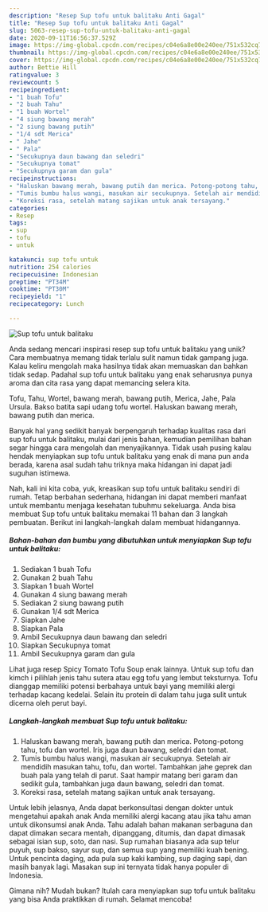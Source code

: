 ```yaml
---
description: "Resep Sup tofu untuk balitaku Anti Gagal"
title: "Resep Sup tofu untuk balitaku Anti Gagal"
slug: 5063-resep-sup-tofu-untuk-balitaku-anti-gagal
date: 2020-09-11T16:56:37.529Z
image: https://img-global.cpcdn.com/recipes/c04e6a8e00e240ee/751x532cq70/sup-tofu-untuk-balitaku-foto-resep-utama.jpg
thumbnail: https://img-global.cpcdn.com/recipes/c04e6a8e00e240ee/751x532cq70/sup-tofu-untuk-balitaku-foto-resep-utama.jpg
cover: https://img-global.cpcdn.com/recipes/c04e6a8e00e240ee/751x532cq70/sup-tofu-untuk-balitaku-foto-resep-utama.jpg
author: Bettie Hill
ratingvalue: 3
reviewcount: 5
recipeingredient:
- "1 buah Tofu"
- "2 buah Tahu"
- "1 buah Wortel"
- "4 siung bawang merah"
- "2 siung bawang putih"
- "1/4 sdt Merica"
- " Jahe"
- " Pala"
- "Secukupnya daun bawang dan seledri"
- "Secukupnya tomat"
- "Secukupnya garam dan gula"
recipeinstructions:
- "Haluskan bawang merah, bawang putih dan merica. Potong-potong tahu, tofu dan wortel. Iris juga daun bawang, seledri dan tomat."
- "Tumis bumbu halus wangi, masukan air secukupnya. Setelah air mendidih masukan tahu, tofu, dan wortel. Tambahkan jahe geprek dan buah pala yang telah di parut. Saat hampir matang beri garam dan sedikit gula, tambahkan juga daun bawang, seledri dan tomat."
- "Koreksi rasa, setelah matang sajikan untuk anak tersayang."
categories:
- Resep
tags:
- sup
- tofu
- untuk

katakunci: sup tofu untuk 
nutrition: 254 calories
recipecuisine: Indonesian
preptime: "PT34M"
cooktime: "PT30M"
recipeyield: "1"
recipecategory: Lunch

---
```



![Sup tofu untuk balitaku](https://img-global.cpcdn.com/recipes/c04e6a8e00e240ee/751x532cq70/sup-tofu-untuk-balitaku-foto-resep-utama.jpg)

Anda sedang mencari inspirasi resep sup tofu untuk balitaku yang unik? Cara membuatnya memang tidak terlalu sulit namun tidak gampang juga. Kalau keliru mengolah maka hasilnya tidak akan memuaskan dan bahkan tidak sedap. Padahal sup tofu untuk balitaku yang enak seharusnya punya aroma dan cita rasa yang dapat memancing selera kita.

Tofu, Tahu, Wortel, bawang merah, bawang putih, Merica, Jahe, Pala Ursula. Bakso batita sapi udang tofu wortel. Haluskan bawang merah, bawang putih dan merica.

Banyak hal yang sedikit banyak berpengaruh terhadap kualitas rasa dari sup tofu untuk balitaku, mulai dari jenis bahan, kemudian pemilihan bahan segar hingga cara mengolah dan menyajikannya. Tidak usah pusing kalau hendak menyiapkan sup tofu untuk balitaku yang enak di mana pun anda berada, karena asal sudah tahu triknya maka hidangan ini dapat jadi suguhan istimewa.


Nah, kali ini kita coba, yuk, kreasikan sup tofu untuk balitaku sendiri di rumah. Tetap berbahan sederhana, hidangan ini dapat memberi manfaat untuk membantu menjaga kesehatan tubuhmu sekeluarga. Anda bisa membuat Sup tofu untuk balitaku memakai 11 bahan dan 3 langkah pembuatan. Berikut ini langkah-langkah dalam membuat hidangannya.

<!--inarticleads1-->

##### Bahan-bahan dan bumbu yang dibutuhkan untuk menyiapkan Sup tofu untuk balitaku:

1. Sediakan 1 buah Tofu
1. Gunakan 2 buah Tahu
1. Siapkan 1 buah Wortel
1. Gunakan 4 siung bawang merah
1. Sediakan 2 siung bawang putih
1. Gunakan 1/4 sdt Merica
1. Siapkan  Jahe
1. Siapkan  Pala
1. Ambil Secukupnya daun bawang dan seledri
1. Siapkan Secukupnya tomat
1. Ambil Secukupnya garam dan gula


Lihat juga resep Spicy Tomato Tofu Soup enak lainnya. Untuk sup tofu dan kimch i pilihlah jenis tahu sutera atau egg tofu yang lembut teksturnya. Tofu dianggap memiliki potensi berbahaya untuk bayi yang memiliki alergi terhadap kacang kedelai. Selain itu protein di dalam tahu juga sulit untuk dicerna oleh perut bayi. 

<!--inarticleads2-->

##### Langkah-langkah membuat Sup tofu untuk balitaku:

1. Haluskan bawang merah, bawang putih dan merica. Potong-potong tahu, tofu dan wortel. Iris juga daun bawang, seledri dan tomat.
1. Tumis bumbu halus wangi, masukan air secukupnya. Setelah air mendidih masukan tahu, tofu, dan wortel. Tambahkan jahe geprek dan buah pala yang telah di parut. Saat hampir matang beri garam dan sedikit gula, tambahkan juga daun bawang, seledri dan tomat.
1. Koreksi rasa, setelah matang sajikan untuk anak tersayang.


Untuk lebih jelasnya, Anda dapat berkonsultasi dengan dokter untuk mengetahui apakah anak Anda memiliki alergi kacang atau jika tahu aman untuk dikonsumsi anak Anda. Tahu adalah bahan makanan serbaguna dan dapat dimakan secara mentah, dipanggang, ditumis, dan dapat dimasak sebagai isian sup, soto, dan nasi. Sup rumahan biasanya ada sup telur puyuh, sup bakso, sayur sup, dan semua sup yang memiliki kuah bening. Untuk pencinta daging, ada pula sup kaki kambing, sup daging sapi, dan masih banyak lagi. Masakan sup ini ternyata tidak hanya populer di Indonesia. 

Gimana nih? Mudah bukan? Itulah cara menyiapkan sup tofu untuk balitaku yang bisa Anda praktikkan di rumah. Selamat mencoba!
